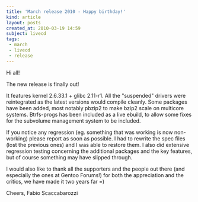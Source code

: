 ```yaml
---
title: 'March release 2010 - Happy birthday!'
kind: article
layout: posts
created_at: 2010-03-19 14:59
subject: livecd
tags:
 - march
 - livecd
 - release
---
```

Hi all!

The new release is finally out!

It features kernel 2.6.33.1 + glibc 2.11-r1. All the "suspended" drivers were reintegrated as the latest versions would compile cleanly. Some packages have been added, most notably pbzip2 to make bzip2 scale on multicore systems. Btrfs-progs has been included as a live ebuild, to allow some fixes for the subvolume management system to be included.
<!--MORE-->

If you notice any regression (eg. something that was working is now non-working) please report as soon as possible. I had to rewrite the spec files (lost the previous ones) and I was able to restore them. I also did extensive regression testing concerning the additional packages and the key features, but of course something may have slipped through.

I would also like to thank all the supporters and the people out there (and especially the ones at Gentoo Forums!) for both the appreciation and the critics, we have made it two years far =)

Cheers,
Fabio Scaccabarozzi
